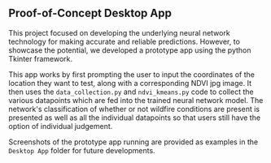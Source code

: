 ## Proof-of-Concept Desktop App

This project focused on developing the underlying neural network technology for making accurate and reliable predictions. However, to showcase the potential, we developed a prototype app using the python Tkinter framework. 

This app works by first prompting the user to input the coordinates of the location they want to test, along with a corresponding NDVI jpg image. It then uses the ```data_collection.py``` and ```ndvi_kmeans.py``` code to collect the various datapoints which are fed into the trained neural network model. The network's
classification of whether or not wildfire conditions are present is presented as well as all the individual datapoints so that users still have the option of individual judgement.

Screenshots of the prototype app running are provided as examples in the ```Desktop App``` folder for future developments.
